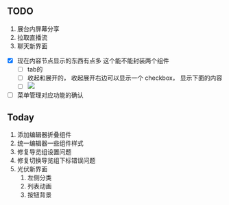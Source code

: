 ## TODO

1. 展台内屏幕分享
2. 拉取直播流
3. 聊天新界面
- [x] 现在内容节点显示的东西有点多  这个能不能封装两个组件
	- [ ] tab的  
	- [ ] 收起和展开的， 收起展开右边可以显示一个 checkbox， 显示下面的内容
	- [ ] ![](Pasted%20image%2020240417091151.png)
- [ ] 菜单管理对应功能的确认

## Today

1. 添加编辑器折叠组件
2. 统一编辑器一些组件样式
3. 修复导览组设置问题
4. 修复切换导览组下标错误问题
5. 光伏新界面
	1. 左侧分类
	2. 列表动画
	3. 按钮背景